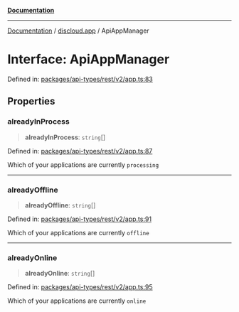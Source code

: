 [**Documentation**](../../README.md)

***

[Documentation](../../packages.md) / [discloud.app](../README.md) / ApiAppManager

# Interface: ApiAppManager

Defined in: [packages/api-types/rest/v2/app.ts:83](https://github.com/discloud/discloud.app/blob/5b4e3fe9c701f0b4f5ffa4246f463403d1e47fa1/packages/api-types/rest/v2/app.ts#L83)

## Properties

### alreadyInProcess

> **alreadyInProcess**: `string`[]

Defined in: [packages/api-types/rest/v2/app.ts:87](https://github.com/discloud/discloud.app/blob/5b4e3fe9c701f0b4f5ffa4246f463403d1e47fa1/packages/api-types/rest/v2/app.ts#L87)

Which of your applications are currently `processing`

***

### alreadyOffline

> **alreadyOffline**: `string`[]

Defined in: [packages/api-types/rest/v2/app.ts:91](https://github.com/discloud/discloud.app/blob/5b4e3fe9c701f0b4f5ffa4246f463403d1e47fa1/packages/api-types/rest/v2/app.ts#L91)

Which of your applications are currently `offline`

***

### alreadyOnline

> **alreadyOnline**: `string`[]

Defined in: [packages/api-types/rest/v2/app.ts:95](https://github.com/discloud/discloud.app/blob/5b4e3fe9c701f0b4f5ffa4246f463403d1e47fa1/packages/api-types/rest/v2/app.ts#L95)

Which of your applications are currently `online`
